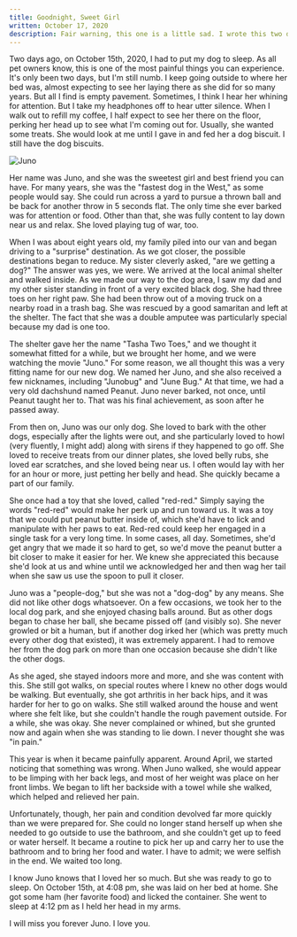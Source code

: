 ```yaml
---
title: Goodnight, Sweet Girl
written: October 17, 2020
description: Fair warning, this one is a little sad. I wrote this two days after my beloved dog, Juno, crossed the rainbow bridge. It tells a sort of abridged story of her life with my family and I, up until we she had her final sleep. Afterward, I couldn't help but get the thoughts out of my head and onto some (digital) paper.
---
```


Two days ago, on October 15th, 2020, I had to put my dog to sleep. As all pet owners know, this is one of the most painful things you can experience. It's only been two days, but I'm still numb. I keep going outside to where her bed was, almost expecting to see her laying there as she did for so many years. But all I find is empty pavement. Sometimes, I think I hear her whining for attention. But I take my headphones off to hear utter silence. When I walk out to refill my coffee, I half expect to see her there on the floor, perking her head up to see what I'm coming out for. Usually, she wanted some treats. She would look at me until I gave in and fed her a dog biscuit. I still have the dog biscuits.

![Juno](/img/junogirl.png)

Her name was Juno, and she was the sweetest girl and best friend you can have. For many years, she was the "fastest dog in the West," as some people would say. She could run across a yard to pursue a thrown ball and be back for another throw in 5 seconds flat. The only time she ever barked was for attention or food. Other than that, she was fully content to lay down near us and relax. She loved playing tug of war, too.

When I was about eight years old, my family piled into our van and began driving to a "surprise" destination. As we got closer, the possible destinations began to reduce. My sister cleverly asked, "are we getting a dog?" The answer was yes, we were. We arrived at the local animal shelter and walked inside. As we made our way to the dog area, I saw my dad and my other sister standing in front of a very excited black dog. She had three toes on her right paw. She had been throw out of a moving truck on a nearby road in a trash bag. She was rescued by a good samaritan and left at the shelter. The fact that she was a double amputee was particularly special because my dad is one too.

The shelter gave her the name "Tasha Two Toes," and we thought it somewhat fitted for a while, but we brought her home, and we were watching the movie "Juno." For some reason, we all thought this was a very fitting name for our new dog. We named her Juno, and she also received a few nicknames, including "Junobug" and "June Bug." At that time, we had a very old dachshund named Peanut. Juno never barked, not once, until Peanut taught her to. That was his final achievement, as soon after he passed away.

From then on, Juno was our only dog. She loved to bark with the other dogs, especially after the lights were out, and she particularly loved to howl (very fluently, I might add) along with sirens if they happened to go off. She loved to receive treats from our dinner plates, she loved belly rubs, she loved ear scratches, and she loved being near us. I often would lay with her for an hour or more, just petting her belly and head. She quickly became a part of our family.

She once had a toy that she loved, called "red-red." Simply saying the words "red-red" would make her perk up and run toward us. It was a toy that we could put peanut butter inside of, which she'd have to lick and manipulate with her paws to eat. Red-red could keep her engaged in a single task for a very long time. In some cases, all day. Sometimes, she'd get angry that we made it so hard to get, so we'd move the peanut butter a bit closer to make it easier for her. We knew she appreciated this because she'd look at us and whine until we acknowledged her and then wag her tail when she saw us use the spoon to pull it closer.

Juno was a "people-dog," but she was not a "dog-dog" by any means. She did not like other dogs whatsoever. On a few occasions, we took her to the local dog park, and she enjoyed chasing balls around. But as other dogs began to chase her ball, she became pissed off (and visibly so). She never growled or bit a human, but if another dog irked her (which was pretty much every other dog that existed), it was extremely apparent. I had to remove her from the dog park on more than one occasion because she didn't like the other dogs.

As she aged, she stayed indoors more and more, and she was content with this. She still got walks, on special routes where I knew no other dogs would be walking. But eventually, she got arthritis in her back hips, and it was harder for her to go on walks. She still walked around the house and went where she felt like, but she couldn't handle the rough pavement outside. For a while, she was okay. She never complained or whined, but she grunted now and again when she was standing to lie down. I never thought she was "in pain."

This year is when it became painfully apparent. Around April, we started noticing that something was wrong. When Juno walked, she would appear to be limping with her back legs, and most of her weight was place on her front limbs. We began to lift her backside with a towel while she walked, which helped and relieved her pain.

Unfortunately, though, her pain and condition devolved far more quickly than we were prepared for. She could no longer stand herself up when she needed to go outside to use the bathroom, and she couldn't get up to feed or water herself. It became a routine to pick her up and carry her to use the bathroom and to bring her food and water. I have to admit; we were selfish in the end. We waited too long.

I know Juno knows that I loved her so much. But she was ready to go to sleep. On October 15th, at 4:08 pm, she was laid on her bed at home. She got some ham (her favorite food) and licked the container. She went to sleep at 4:12 pm as I held her head in my arms.

I will miss you forever Juno. I love you.